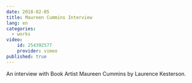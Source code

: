 ```yaml
---
date: 2018-02-05
title: Maureen Cummins Interview
lang: en
categories:
  - works
video: 
    id: 254392577
    provider: vimeo
published: true
---
```


An interview with Book Artist Maureen Cummins by Laurence Kesterson.
